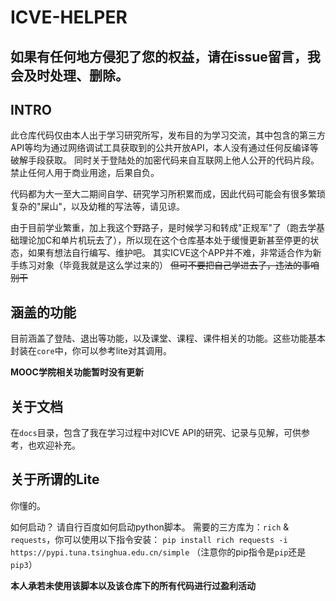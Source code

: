 # ICVE-HELPER
## 如果有任何地方侵犯了您的权益，请在issue留言，我会及时处理、删除。
## INTRO
此仓库代码仅由本人出于学习研究所写，发布目的为学习交流，其中包含的第三方API等均为通过网络调试工具获取到的公共开放API，本人没有通过任何反编译等破解手段获取。
同时关于登陆处的加密代码来自互联网上他人公开的代码片段。
禁止任何人用于商业用途，后果自负。

代码都为大一至大二期间自学、研究学习所积累而成，因此代码可能会有很多繁琐复杂的"屎山"，以及幼稚的写法等，请见谅。

由于目前学业繁重，加上我这个野路子，是时候学习和转成"正规军"了（跑去学基础理论加C和单片机玩去了），所以现在这个仓库基本处于缓慢更新甚至停更的状态，如果有想法自行编写、维护吧。
其实ICVE这个APP并不难，非常适合作为新手练习对象（毕竟我就是这么学过来的） ~~但可不要把自己学进去了，违法的事咱别干~~

## 涵盖的功能
目前涵盖了登陆、退出等功能，以及课堂、课程、课件相关的功能。这些功能基本封装在`core`中，你可以参考lite对其调用。

**MOOC学院相关功能暂时没有更新**

## 关于文档
在`docs`目录，包含了我在学习过程中对ICVE API的研究、记录与见解，可供参考，也欢迎补充。

## 关于所谓的Lite
你懂的。

如何启动？
请自行百度如何启动python脚本。
需要的三方库为：`rich` & `requests`，你可以使用以下指令安装：
`pip install rich requests -i https://pypi.tuna.tsinghua.edu.cn/simple`
（注意你的pip指令是`pip`还是`pip3`）

**本人承若未使用该脚本以及该仓库下的所有代码进行过盈利活动**
